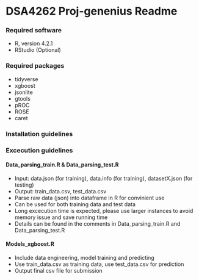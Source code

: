 # DSA4262 Proj-genenius Readme

### Required software
- R, version 4.2.1
- RStudio (Optional)

### Required packages
- tidyverse
- xgboost
- jsonlite
- gtools
- pROC
- ROSE
- caret




### Installation guidelines


### Excecution guidelines
#### Data_parsing_train.R & Data_parsing_test.R
- Input: data.json (for training), data.info (for training), datasetX.json (for testing)
- Output: train_data.csv, test_data.csv
- Parse raw data (json) into dataframe in R for convinient use
- Can be used for both training data and test data
- Long excecution time is expected, please use larger instances to avoid memory issue and save running time
- Details can be found in the comments in Data_parsing_train.R and Data_parsing_test.R

#### Models_xgboost.R 
- Include data engineering, model training and predicting
- Use train_data.csv as training data, use test_data.csv for prediction
- Output final csv file for submission 
